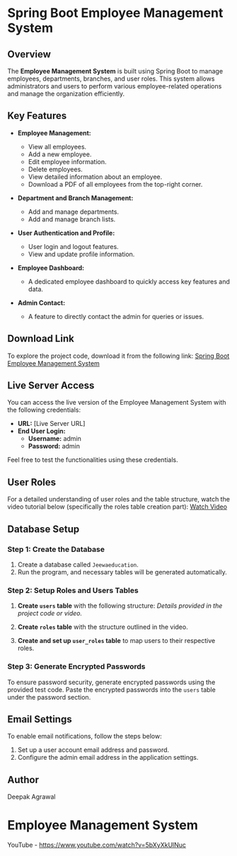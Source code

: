 # Spring Boot Employee Management System

## Overview
The **Employee Management System** is built using Spring Boot to manage employees, departments, branches, and user roles. This system allows administrators and users to perform various employee-related operations and manage the organization efficiently.

## Key Features
- **Employee Management:**
  - View all employees.
  - Add a new employee.
  - Edit employee information.
  - Delete employees.
  - View detailed information about an employee.
  - Download a PDF of all employees from the top-right corner.

- **Department and Branch Management:**
  - Add and manage departments.
  - Add and manage branch lists.

- **User Authentication and Profile:**
  - User login and logout features.
  - View and update profile information.

- **Employee Dashboard:**
  - A dedicated employee dashboard to quickly access key features and data.

- **Admin Contact:**
  - A feature to directly contact the admin for queries or issues.

## Download Link
To explore the project code, download it from the following link:
[Spring Boot Employee Management System](https://github.com/Ashaxn/Spring-Boot-Employee-Management-System)

## Live Server Access
You can access the live version of the Employee Management System with the following credentials:

- **URL:** [Live Server URL]
- **End User Login:**
  - **Username:** admin
  - **Password:** admin

Feel free to test the functionalities using these credentials.

## User Roles
For a detailed understanding of user roles and the table structure, watch the video tutorial below (specifically the roles table creation part):
[Watch Video](https://www.youtube.com/watch?v=i21h6ThUiWc&ab_channel=CodeJava)

## Database Setup
### Step 1: Create the Database
1. Create a database called `Jeewaeducation`.
2. Run the program, and necessary tables will be generated automatically.

### Step 2: Setup Roles and Users Tables
1. **Create `users` table** with the following structure:
   _Details provided in the project code or video._
   
2. **Create `roles` table** with the structure outlined in the video.

3. **Create and set up `user_roles` table** to map users to their respective roles.

### Step 3: Generate Encrypted Passwords
To ensure password security, generate encrypted passwords using the provided test code. Paste the encrypted passwords into the `users` table under the password section.

## Email Settings
To enable email notifications, follow the steps below:
1. Set up a user account email address and password.
2. Configure the admin email address in the application settings.

## Author
Deepak Agrawal



# Employee Management System

YouTube - https://www.youtube.com/watch?v=5bXyXkUlNuc




